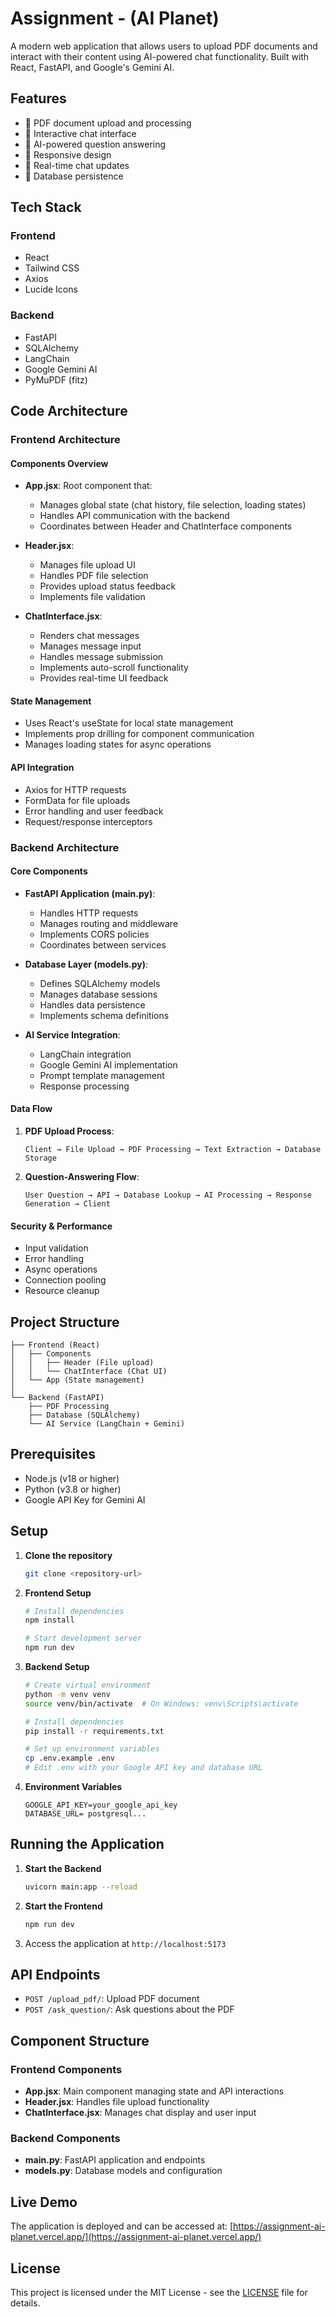 # Assignment - (AI Planet)

A modern web application that allows users to upload PDF documents and interact with their content using AI-powered chat functionality. Built with React, FastAPI, and Google's Gemini AI.

## Features

- 📄 PDF document upload and processing
- 💬 Interactive chat interface
- 🤖 AI-powered question answering
- 📱 Responsive design
- 🔄 Real-time chat updates
- 💾 Database persistence

## Tech Stack

### Frontend
- React
- Tailwind CSS
- Axios
- Lucide Icons

### Backend
- FastAPI
- SQLAlchemy
- LangChain
- Google Gemini AI
- PyMuPDF (fitz)

## Code Architecture

### Frontend Architecture

#### Components Overview
- **App.jsx**: Root component that:
  - Manages global state (chat history, file selection, loading states)
  - Handles API communication with the backend
  - Coordinates between Header and ChatInterface components

- **Header.jsx**: 
  - Manages file upload UI
  - Handles PDF file selection
  - Provides upload status feedback
  - Implements file validation

- **ChatInterface.jsx**:
  - Renders chat messages
  - Manages message input
  - Handles message submission
  - Implements auto-scroll functionality
  - Provides real-time UI feedback

#### State Management
- Uses React's useState for local state management
- Implements prop drilling for component communication
- Manages loading states for async operations

#### API Integration
- Axios for HTTP requests
- FormData for file uploads
- Error handling and user feedback
- Request/response interceptors

### Backend Architecture

#### Core Components
- **FastAPI Application (main.py)**:
  - Handles HTTP requests
  - Manages routing and middleware
  - Implements CORS policies
  - Coordinates between services

- **Database Layer (models.py)**:
  - Defines SQLAlchemy models
  - Manages database sessions
  - Handles data persistence
  - Implements schema definitions

- **AI Service Integration**:
  - LangChain integration
  - Google Gemini AI implementation
  - Prompt template management
  - Response processing

#### Data Flow
1. **PDF Upload Process**:
   ```
   Client → File Upload → PDF Processing → Text Extraction → Database Storage
   ```

2. **Question-Answering Flow**:
   ```
   User Question → API → Database Lookup → AI Processing → Response Generation → Client
   ```

#### Security & Performance
- Input validation
- Error handling
- Async operations
- Connection pooling
- Resource cleanup

## Project Structure

```
├── Frontend (React)
│   ├── Components
│   │   ├── Header (File upload)
│   │   └── ChatInterface (Chat UI)
│   └── App (State management)
│
└── Backend (FastAPI)
    ├── PDF Processing
    ├── Database (SQLAlchemy)
    └── AI Service (LangChain + Gemini)
```

## Prerequisites

- Node.js (v18 or higher)
- Python (v3.8 or higher)
- Google API Key for Gemini AI

## Setup

1. **Clone the repository**
   ```bash
   git clone <repository-url>
   ```

2. **Frontend Setup**
   ```bash
   # Install dependencies
   npm install

   # Start development server
   npm run dev
   ```

3. **Backend Setup**
   ```bash
   # Create virtual environment
   python -m venv venv
   source venv/bin/activate  # On Windows: venv\Scripts\activate

   # Install dependencies
   pip install -r requirements.txt

   # Set up environment variables
   cp .env.example .env
   # Edit .env with your Google API key and database URL
   ```

4. **Environment Variables**
   ```env
   GOOGLE_API_KEY=your_google_api_key
   DATABASE_URL= postgresql...
   ```

## Running the Application

1. **Start the Backend**
   ```bash
   uvicorn main:app --reload
   ```

2. **Start the Frontend**
   ```bash
   npm run dev
   ```

3. Access the application at `http://localhost:5173`

## API Endpoints

- `POST /upload_pdf/`: Upload PDF document
- `POST /ask_question/`: Ask questions about the PDF

## Component Structure

### Frontend Components

- **App.jsx**: Main component managing state and API interactions
- **Header.jsx**: Handles file upload functionality
- **ChatInterface.jsx**: Manages chat display and user input

### Backend Components

- **main.py**: FastAPI application and endpoints
- **models.py**: Database models and configuration

## Live Demo

The application is deployed and can be accessed at: [https://assignment-ai-planet.vercel.app/](https://assignment-ai-planet.vercel.app/)

## License

This project is licensed under the MIT License - see the [LICENSE](LICENSE) file for details.
